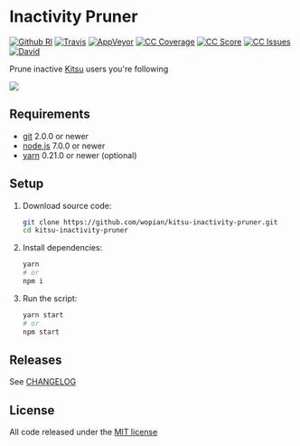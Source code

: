 # Inactivity Pruner

[![Github Rl]][1]
[![Travis]][2]
[![AppVeyor]][3]
[![CC Coverage]][4]
[![CC Score]][5]
[![CC Issues]][6]
[![David]][7]

Prune inactive [Kitsu][0] users you're following

![](https://fat.gfycat.com/LivelyFondFiddlercrab.gif)

## Requirements

- [git](https://git-scm.com/) 2.0.0 or newer
- [node.js](https://nodejs.org) 7.0.0 or newer
- [yarn](https://https://yarnpkg.com) 0.21.0 or newer (optional)

## Setup

1. Download source code:

    ```bash
    git clone https://github.com/wopian/kitsu-inactivity-pruner.git
    cd kitsu-inactivity-pruner
    ```

1. Install dependencies:

    ```bash
    yarn
    # or
    npm i
    ```

1. Run the script:

    ```bash
    yarn start
    # or
    npm start
    ```

## Releases

See [CHANGELOG][8]

## License

All code released under the [MIT license][9]

[GitHub Rl]:https://img.shields.io/github/release/wopian/kitsu-inactivity-pruner.svg?style=flat-square
[Travis]:https://img.shields.io/travis/wopian/kitsu-inactivity-pruner/master.svg?style=flat-square&label=linux%20%26%20macOS
[CC Coverage]:https://img.shields.io/codeclimate/coverage/github/wopian/kitsu-inactivity-pruner.svg?style=flat-square
[CC Score]:https://img.shields.io/codeclimate/github/wopian/kitsu-inactivity-pruner.svg?style=flat-square
[CC Issues]:https://img.shields.io/codeclimate/issues/github/wopian/kitsu-inactivity-pruner.svg?style=flat-square
[David]:https://img.shields.io/david/wopian/kitsu-inactivity-pruner.svg?style=flat-square
[AppVeyor]:https://img.shields.io/appveyor/ci/wopian/kitsu-inactivity-pruner/master.svg?style=flat-square&label=windows

[0]:https://kitsu.io
[1]:https://github.com/wopian/kitsu-inactivity-pruner/releases
[2]:https://travis-ci.org/wopian/kitsu-inactivity-pruner
[3]:https://ci.appveyor.com/project/wopian/kitsu-inactivity-pruner
[4]:https://codeclimate.com/github/wopian/kitsu-inactivity-pruner/coverage
[5]:https://codeclimate.com/github/wopian/kitsu-inactivity-pruner
[6]:https://codeclimate.com/github/wopian/kitsu-inactivity-pruner/issues
[7]:https://david-dm.org/wopian/kitsu-inactivity-pruner
[8]:https://github.com/wopian/kitsu-inactivity-pruner/blob/master/CHANGELOG.md
[9]:https://github.com/wopian/kitsu-inactivity-pruner/blob/master/LICENSE.md
